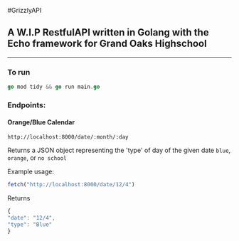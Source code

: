 #GrizzlyAPI
## A W.I.P RestfulAPI written in Golang with the Echo framework for Grand Oaks Highschool
---

### To run
```go
go mod tidy && go run main.go
```
### Endpoints:

#### Orange/Blue Calendar

```
http://localhost:8000/date/:month/:day
```
Returns a JSON object representing the 'type' of day of the given date `blue`, `orange`, or `no school`

Example usage:
```ts
fetch("http://localhost:8000/date/12/4")
```
Returns
```ts
{
"date": "12/4",
"type": "Blue"
}
```
